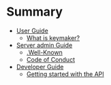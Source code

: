 # Summary

- [User Guide]()
    - [What is keymaker?](./users/what-is-keymaker.md)
- [Server admin Guide]()
    - [.Well-Known](./admins/well-known.md)
    - [Code of Conduct](./admins/code-of-conduct.md)
- [Developer Guide]()
    - [Getting started with the API](./devs/getting-started.md)
